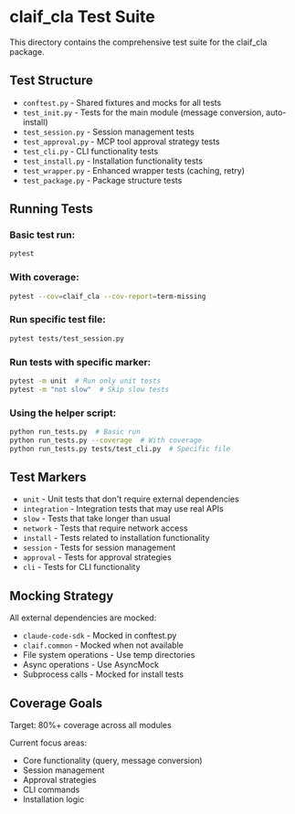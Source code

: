 # claif_cla Test Suite

This directory contains the comprehensive test suite for the claif_cla package.

## Test Structure

- `conftest.py` - Shared fixtures and mocks for all tests
- `test_init.py` - Tests for the main module (message conversion, auto-install)
- `test_session.py` - Session management tests
- `test_approval.py` - MCP tool approval strategy tests
- `test_cli.py` - CLI functionality tests
- `test_install.py` - Installation functionality tests
- `test_wrapper.py` - Enhanced wrapper tests (caching, retry)
- `test_package.py` - Package structure tests

## Running Tests

### Basic test run:
```bash
pytest
```

### With coverage:
```bash
pytest --cov=claif_cla --cov-report=term-missing
```

### Run specific test file:
```bash
pytest tests/test_session.py
```

### Run tests with specific marker:
```bash
pytest -m unit  # Run only unit tests
pytest -m "not slow"  # Skip slow tests
```

### Using the helper script:
```bash
python run_tests.py  # Basic run
python run_tests.py --coverage  # With coverage
python run_tests.py tests/test_cli.py  # Specific file
```

## Test Markers

- `unit` - Unit tests that don't require external dependencies
- `integration` - Integration tests that may use real APIs
- `slow` - Tests that take longer than usual
- `network` - Tests that require network access
- `install` - Tests related to installation functionality
- `session` - Tests for session management
- `approval` - Tests for approval strategies
- `cli` - Tests for CLI functionality

## Mocking Strategy

All external dependencies are mocked:
- `claude-code-sdk` - Mocked in conftest.py
- `claif.common` - Mocked when not available
- File system operations - Use temp directories
- Async operations - Use AsyncMock
- Subprocess calls - Mocked for install tests

## Coverage Goals

Target: 80%+ coverage across all modules

Current focus areas:
- Core functionality (query, message conversion)
- Session management
- Approval strategies
- CLI commands
- Installation logic